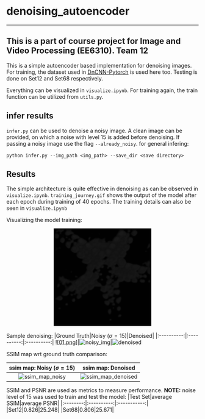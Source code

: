 # denoising_autoencoder

---------------
This is a part of course project for Image and Video Processing (EE6310).
Team 12
---------------

This is a simple autoencoder based implementation for denoising images. For training, the dataset used in [DnCNN-Pytorch](https://github.com/SaoYan/DnCNN-PyTorch) is used here too. Testing is done on Set12 and Set68 respectively.

Everything can be visualized in `visualize.ipynb`. For training again, the train function can be utilized from `utils.py`.

## infer results
`infer.py` can be used to denoise a noisy image. A clean image can be provided, on which a noise with level 15 is added before denoising. If passing a noisy image use the flag `--already_noisy`. for general infering:
```
python infer.py --img_path <img_path> --save_dir <save directory>
```
## Results

The simple architecture is quite effective in denoising as can be observed in `visualize.ipynb`. `training_journey.gif` shows the output of the model after each epoch during training of 40 epochs. The training details can also be seen in `visualize.ipynb`

Visualizing the model training:
<p align= 'center'><img src= 'training_journey.gif'></p>


Sample denoising:
|Ground Truth|Noisy ($\sigma = 15$)|Denoised|
|:----------:|:----------:|:----------:|
![[01.png](https://github.com/Nanamite/denoising_autoencoder/blob/main/01.png)]|![noisy_img]('[run3/noisy_img.png](https://github.com/Nanamite/denoising_autoencoder/blob/main/run3/noisy_img.png)')|![denoised]('[run3/denoised_img.png](https://github.com/Nanamite/denoising_autoencoder/blob/main/run3/denoised_img.png)')

SSIM map wrt ground truth comparison:

|ssim map: Noisy ($\sigma = 15$)|ssim map: Denoised|
|:----------:|:----------:|
|![ssim_map_noisy]([run3/noisy_ssim_map.png](https://github.com/Nanamite/denoising_autoencoder/blob/main/run3/noisy_ssim_map.png))|![ssim_map_denoised]([run3/ssim_map.png](https://github.com/Nanamite/denoising_autoencoder/blob/main/run3/ssim_map.png))|

SSIM and PSNR are used as metrics to measure performance. <b>NOTE:</b> noise level of 15 was used to train and test the model:
|Test Set|average SSIM|average PSNR|
|:--------:|:----------:|:-----------:|
|Set12|0.826|25.248|
|Set68|0.806|25.671|
